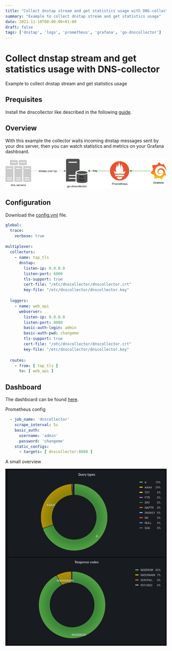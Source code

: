 ```yaml
---
title: "Collect dnstap stream and get statistics usage with DNS-collector"
summary: "Example to collect dnstap stream and get statistics usage"
date: 2021-11-10T00:00:00+01:00
draft: false
tags: ['dnstap', 'logs', 'prometheus', 'grafana', 'go-dnscollector']
---
```


# Collect dnstap stream and get statistics usage with DNS-collector

Example to collect dnstap stream and get statistics usage 

## Prequisites

Install the dnscollector like described in the following [guide](https://dmachard.github.io/posts/0007-dnscollector-install-binary/).

## Overview

With this example the collector waits incoming dnstap messages sent by your dns server, then you can watch statistics and metrics on your Grafana dashboard.

![prometheus dnscollector](/images/0035/use-case-2.png)

## Configuration

Download the [config.yml](https://github.com/dmachard/go-dnscollector/blob/main/example-config/use-case-2.yml) file. 

```yaml
global:
  trace:
    verbose: true

multiplexer:
  collectors:
    - name: tap_tls
      dnstap:
        listen-ip: 0.0.0.0
        listen-port: 6000
        tls-support: true
        cert-file: "/etc/dnscollector/dnscollector.crt"
        key-file: "/etc/dnscollector/dnscollector.key"

  loggers:
    - name: web_api
      webserver:
        listen-ip: 0.0.0.0
        listen-port: 8080
        basic-auth-login: admin
        basic-auth-pwd: changeme
        tls-support: true
        cert-file: "/etc/dnscollector/dnscollector.crt"
        key-file: "/etc/dnscollector/dnscollector.key"

  routes:
    - from: [ tap_tls ]
      to: [ web_api ]
```

## Dashboard

The dashboard can be found [here](https://github.com/dmachard/grafana-dashboards/tree/main/Go-DnsCollector).

Prometheus config

```yaml
  - job_name: 'dnscollector'
    scrape_interval: 5s
    basic_auth:
      username: 'admin'
      password: 'changeme'
    static_configs:
      - targets: [ dnscollector:8080 ]
```

A small overview

![dashboard dnscollector](/images/0035/dashboard.png)
